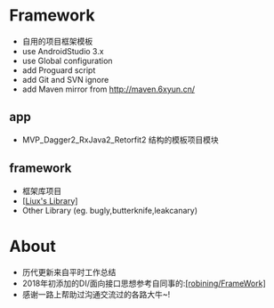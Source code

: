 # Framework
- 自用的项目框架模板
- use AndroidStudio 3.x
- use Global configuration
- add Proguard script
- add Git and SVN ignore
- add Maven mirror from <http://maven.6xyun.cn/>

## app
- MVP_Dagger2_RxJava2_Retorfit2 结构的模板项目模块

## framework
- 框架库项目
- [[Liux's Library]](https://github.com/lx0758/Library)
- Other Library (eg. bugly,butterknife,leakcanary)

# About
- 历代更新来自平时工作总结
- 2018年初添加的DI/面向接口思想参考自同事的:[[robining/FrameWork]](https://github.com/robining/FrameWork)
- 感谢一路上帮助过沟通交流过的各路大牛~!